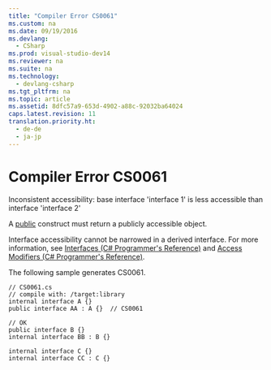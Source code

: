 ```yaml
---
title: "Compiler Error CS0061"
ms.custom: na
ms.date: 09/19/2016
ms.devlang: 
  - CSharp
ms.prod: visual-studio-dev14
ms.reviewer: na
ms.suite: na
ms.technology: 
  - devlang-csharp
ms.tgt_pltfrm: na
ms.topic: article
ms.assetid: 8dfc57a9-653d-4902-a88c-92032ba64024
caps.latest.revision: 11
translation.priority.ht: 
  - de-de
  - ja-jp
---
```

# Compiler Error CS0061
Inconsistent accessibility: base interface 'interface 1' is less accessible than interface 'interface 2'  
  
 A [public](../vs140/public--C#-Reference-.md) construct must return a publicly accessible object.  
  
 Interface accessibility cannot be narrowed in a derived interface. For more information, see [Interfaces (C# Programmer's Reference)](../Topic/Interfaces%20\(C%23%20Programming%20Guide\).md) and [Access Modifiers (C# Programmer's Reference)](../Topic/Access%20Modifiers%20\(C%23%20Programming%20Guide\).md).  
  
 The following sample generates CS0061.  
  
```  
// CS0061.cs  
// compile with: /target:library  
internal interface A {}  
public interface AA : A {}  // CS0061  
  
// OK  
public interface B {}  
internal interface BB : B {}  
  
internal interface C {}  
internal interface CC : C {}  
```